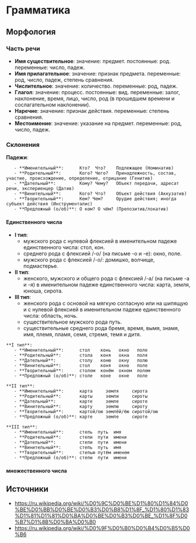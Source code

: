 # Грамматика

## Морфология

### Часть речи

- **Имя существительное**: значение: предмет. постоянные: род. переменные: число, падеж.
- **Имя прилагательное**: значение: признак предмета. переменные: род, число, падеж, степень сравнения.
- **Числительное**: значение: количество. переменные: род, падеж.
- **Глагол**: значение: процесс. постоянные: вид. переменные: залог, наклонение, время, лицо, число, род (в прошедшем времени и сослагательном наклонении).
- **Наречие**: значение: признак действия. переменные: степень сравнения.
- **Местоимение**: значение: указание на предмет. переменные: род, число, падеж.

### Склонения

**Падежи**:

```
   - **Именительный**:      Кто?  Что?    Подлежащее (Номинатив)
   - **Родительный**:       Кого? Чего?   Принадлежность, состав, участие, происхождение, определение, отрицание (Генитив)
   - **Дательный**:         Кому? Чему?   Объект передачи, адресат речи, экспериенцер (Датив)
   - **Винительный**:       Кого? Что?    Объект действия (Аккузатив)
   - **Творительный**:      Кем? Чем?     Орудие действия; иногда субъект действия (Инструменталис)
   - **Предложный (о/об)**: О ком? О чём? (Препозитив/локатив)
```

#### Единственного числа

- **I тип**:
   - мужского рода с нулевой флексией в именительном падеже единственного числа: стол, кон.
   - среднего рода с флексией /-о/ (на письме -о и -е): окно, поле.
   - мужского рода с флексией /-о/: домишко, волчище, подмастерье.
- **II тип**:
   - женского, мужского и общего рода с флексией /-а/ (на письме -а и -я) в именительном падеже единственного числа: карта, земля, юноша, сирота.
- **III тип**:
   - женского рода с основой на мягкую согласную или на шипящую и с нулевой флексией в именительном падеже единственного числа: область, ночь.
   - существительное мужского рода путь.
   - существительные среднего рода бремя, время, вымя, знамя, имя, племя, пламя, семя, стремя, темя и дитя.

```
**I тип**:
   - **Именительный**:      стол    конь   окно   поле
   - **Родительный**:       стола   коня   окна   поля
   - **Дательный**:         столу   коню   окну   полю
   - **Винительный**:       стол    коня   окно   поле
   - **Творительный**:      столом  конём  окном  полем
   - **Предложный (о/об)**: столе   коне   окне   поле
```

```
**II тип**:
   - **Именительный**:      карта     земля     сирота
   - **Родительный**:       карты     земли     сироты
   - **Дательный**:         карте     земле     сироте
   - **Винительный**:       карту     землю     сироту
   - **Творительный**:      картой/ою землёй/ёю сиротой/ою
   - **Предложный (о/об)**: карте     земле     сироте
```

```
**III тип**:
   - **Именительный**:      степь  путь  имя
   - **Родительный**:       степи  пути  имени
   - **Дательный**:         степи  пути  имени
   - **Винительный**:       степь  путь  имя
   - **Творительный**:      степью путём именем
   - **Предложный (о/об)**: степи  пути  имени
```

#### множественного числа

## Источники

- https://ru.wikipedia.org/wiki/%D0%9C%D0%BE%D1%80%D1%84%D0%BE%D0%BB%D0%BE%D0%B3%D0%B8%D1%8F_%D1%80%D1%83%D1%81%D1%81%D0%BA%D0%BE%D0%B3%D0%BE_%D1%8F%D0%B7%D1%8B%D0%BA%D0%B0
- https://ru.wikipedia.org/wiki/%D0%9F%D0%B0%D0%B4%D0%B5%D0%B6

